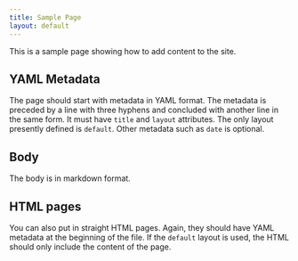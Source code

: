 ```yaml
---
title: Sample Page
layout: default
---
```

This is a sample page showing how to add content to the site.

## YAML Metadata

The page should start with metadata in YAML format. The metadata is preceded by a line with three hyphens and concluded with another line in the same form. It must have `title` and `layout` attributes. The only layout presently defined is `default`. Other metadata such as `date` is optional.

## Body

The body is in markdown format.

## HTML pages

You can also put in straight HTML pages. Again, they should have YAML metadata at the beginning of the file. If the `default` layout is used, the HTML should only include the content of the page.